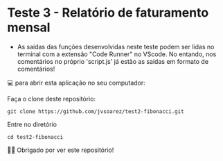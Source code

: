 # Teste 3 - Relatório de faturamento mensal

- As saídas das funções desenvolvidas neste teste podem ser lidas no terminal com a extensão "Code Runner" no VScode. No entando, nos comentários no próprio
'script.js' já estão as saídas em formato de comentários! 

💻 para abrir esta aplicação no seu computador:

Faça o clone deste repositório:

    git clone https://github.com/jvsoarez/test2-fibonacci.git
    
Entre no diretório
    
    cd test2-fibonacci
    

🙏🏽 Obrigado por ver este repositório!

